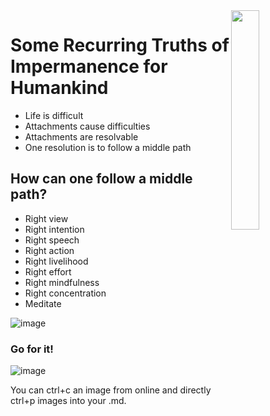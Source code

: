 <img align=right src="https://github.com/NSAWTraining/GithubProjectManagement/blob/main/sandbox/DRAFT_NSAWlogo_v2.png" width=30% height=30%>

# Some Recurring Truths of Impermanence for Humankind

- Life is difficult
- Attachments cause difficulties
- Attachments are resolvable
- One resolution is to follow a middle path 

## How can one follow a middle path?

- Right view 
- Right intention 
- Right speech 
- Right action
- Right livelihood
- Right effort 
- Right mindfulness
- Right concentration
- Meditate

![image](https://user-images.githubusercontent.com/11236454/236912861-3e37f345-8041-464b-abcb-4fa997cb09a5.png)

### Go for it!

![image](https://user-images.githubusercontent.com/11236454/236913508-512e7191-39db-448b-b1ea-96cfd39bc404.png)



You can ctrl+c an image from online and directly ctrl+p images into your .md. 
